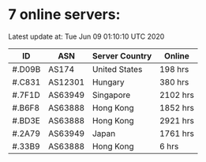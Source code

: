 # 7 online servers:

Latest update at: Tue Jun 09 01:10:10 UTC 2020

| ID | ASN | Server Country | Online |
| -- | --- | -------------- | ------ |
| #.D09B | AS174 | United States | 198 hrs |
| #.C831 | AS12301 | Hungary | 380 hrs |
| #.7F1D | AS63949 | Singapore | 2102 hrs |
| #.B6F8 | AS63888 | Hong Kong | 1852 hrs |
| #.BD3E | AS63888 | Hong Kong | 2921 hrs |
| #.2A79 | AS63949 | Japan | 1761 hrs |
| #.33B9 | AS63888 | Hong Kong | 6 hrs |

